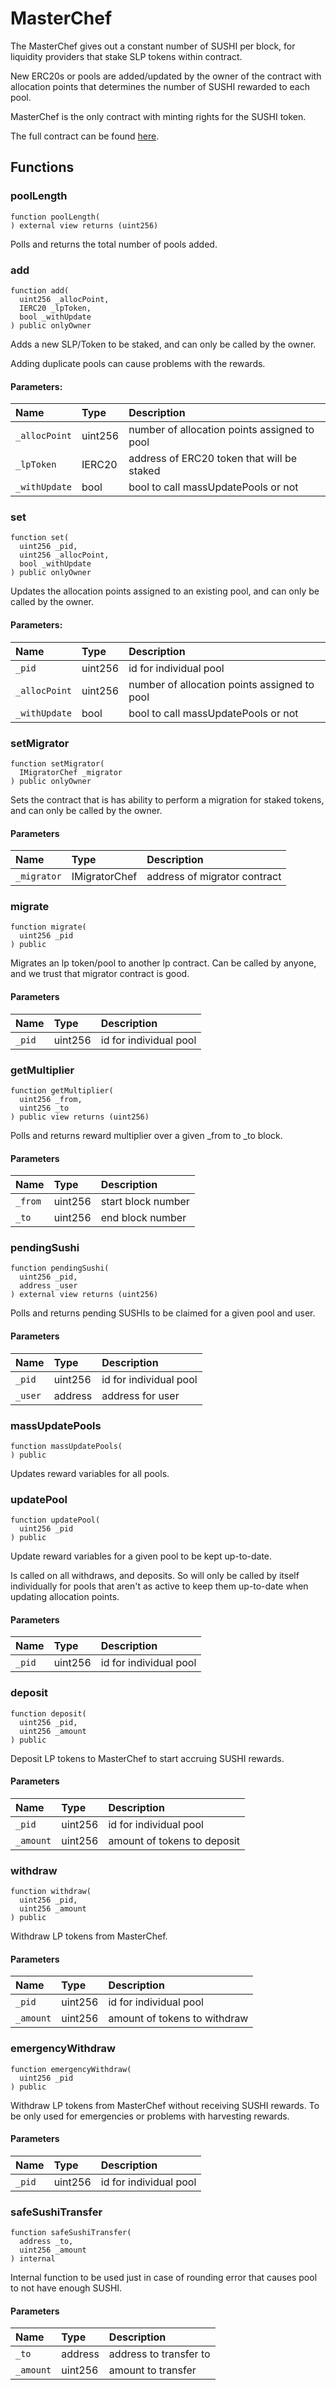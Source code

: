 # MasterChef

The MasterChef gives out a constant number of SUSHI per block, for liquidity providers that stake
SLP tokens within contract.

New ERC20s or pools are added/updated by the owner of the contract with allocation
points that determines the number of SUSHI rewarded to each pool.

MasterChef is the only contract with minting rights for the SUSHI token.

The full contract can be found [here](https://github.com/sushiswap/sushiswap/blob/canary/contracts/MasterChefV2.sol).

## Functions

### poolLength

```solidity
function poolLength(
) external view returns (uint256)
```

Polls and returns the total number of pools added.

### add

```solidity
function add(
  uint256 _allocPoint,
  IERC20 _lpToken,
  bool _withUpdate
) public onlyOwner
```

Adds a new SLP/Token to be staked, and can only be called by the owner.

Adding duplicate pools can cause problems with the rewards.

#### Parameters:

| Name          | Type    | Description                                  |
| :------------ | :------ | :------------------------------------------- |
| `_allocPoint` | uint256 | number of allocation points assigned to pool |
| `_lpToken`    | IERC20  | address of ERC20 token that will be staked   |
| `_withUpdate` | bool    | bool to call massUpdatePools or not          |

### set

```solidity
function set(
  uint256 _pid,
  uint256 _allocPoint,
  bool _withUpdate
) public onlyOwner
```

Updates the allocation points assigned to an existing pool, and can only be called
by the owner.

#### Parameters:

| Name          | Type    | Description                                  |
| :------------ | :------ | :------------------------------------------- |
| `_pid`        | uint256 | id for individual pool                       |
| `_allocPoint` | uint256 | number of allocation points assigned to pool |
| `_withUpdate` | bool    | bool to call massUpdatePools or not          |

### setMigrator

```solidity
function setMigrator(
  IMigratorChef _migrator
) public onlyOwner
```

Sets the contract that is has ability to perform a migration for staked tokens,
and can only be called by the owner.

#### Parameters

| Name        | Type          | Description                  |
| :---------- | :------------ | :--------------------------- |
| `_migrator` | IMigratorChef | address of migrator contract |

### migrate

```solidity
function migrate(
  uint256 _pid
) public
```

Migrates an lp token/pool to another lp contract. Can be called by anyone, and we trust
that migrator contract is good.

#### Parameters

| Name   | Type    | Description            |
| :----- | :------ | :--------------------- |
| `_pid` | uint256 | id for individual pool |

### getMultiplier

```solidity
function getMultiplier(
  uint256 _from,
  uint256 _to
) public view returns (uint256)
```

Polls and returns reward multiplier over a given \_from to \_to block.

#### Parameters

| Name    | Type    | Description        |
| :------ | :------ | :----------------- |
| `_from` | uint256 | start block number |
| `_to`   | uint256 | end block number   |

### pendingSushi

```solidity
function pendingSushi(
  uint256 _pid,
  address _user
) external view returns (uint256)
```

Polls and returns pending SUSHIs to be claimed for a given pool and user.

#### Parameters

| Name    | Type    | Description            |
| :------ | :------ | :--------------------- |
| `_pid`  | uint256 | id for individual pool |
| `_user` | address | address for user       |

### massUpdatePools

```solidity
function massUpdatePools(
) public
```

Updates reward variables for all pools.

### updatePool

```solidity
function updatePool(
  uint256 _pid
) public
```

Update reward variables for a given pool to be kept up-to-date.

Is called on all withdraws, and deposits. So will only be called by itself individually for
pools that aren't as active to keep them up-to-date when updating allocation points.

#### Parameters

| Name   | Type    | Description            |
| :----- | :------ | :--------------------- |
| `_pid` | uint256 | id for individual pool |

### deposit

```solidity
function deposit(
  uint256 _pid,
  uint256 _amount
) public
```

Deposit LP tokens to MasterChef to start accruing SUSHI rewards.

#### Parameters

| Name      | Type    | Description                 |
| :-------- | :------ | :-------------------------- |
| `_pid`    | uint256 | id for individual pool      |
| `_amount` | uint256 | amount of tokens to deposit |

### withdraw

```solidity
function withdraw(
  uint256 _pid,
  uint256 _amount
) public
```

Withdraw LP tokens from MasterChef.

#### Parameters

| Name      | Type    | Description                  |
| :-------- | :------ | :--------------------------- |
| `_pid`    | uint256 | id for individual pool       |
| `_amount` | uint256 | amount of tokens to withdraw |

### emergencyWithdraw

```solidity
function emergencyWithdraw(
  uint256 _pid
) public
```

Withdraw LP tokens from MasterChef without receiving SUSHI rewards.
To be only used for emergencies or problems with harvesting rewards.

#### Parameters

| Name   | Type    | Description            |
| :----- | :------ | :--------------------- |
| `_pid` | uint256 | id for individual pool |

### safeSushiTransfer

```solidity
function safeSushiTransfer(
  address _to,
  uint256 _amount
) internal
```

Internal function to be used just in case of rounding error that causes pool to
not have enough SUSHI.

#### Parameters

| Name      | Type    | Description            |
| :-------- | :------ | :--------------------- |
| `_to`     | address | address to transfer to |
| `_amount` | uint256 | amount to transfer     |
